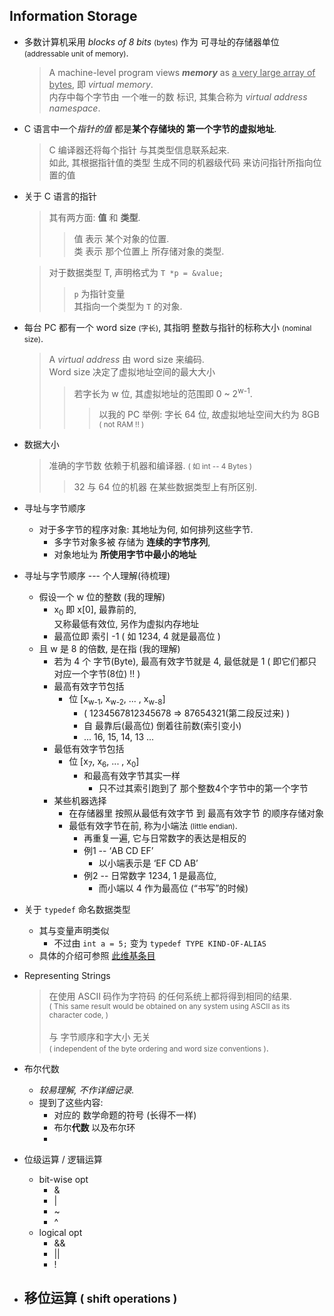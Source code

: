 ## Information Storage 
- 多数计算机采用 *blocks of 8 bits* <small>(bytes)</small> 作为 可寻址的存储器单位 <small>(addressable unit of memory)</small>.
	> A machine-level program views ***memory*** as <u>a very large array of bytes</u>, 即 *virtual memory*.<br>
	> 内存中每个字节由 一个唯一的数 标识, 其集合称为 *virtual address namespace*. 

- C 语言中一个*指针的值* 都是**某个存储块的 第一个字节的虚拟地址**.
	> C 编译器还将每个指针 与其类型信息联系起来. <br>如此, 其根据指针值的类型 生成不同的机器级代码 来访问指针所指向位置的值

- 关于 C 语言的指针
	> 其有两方面: **值** 和 **类型**.
	> > 值 表示 某个对象的位置.<br>类 表示 那个位置上 所存储对象的类型.
	
	> 对于数据类型 T, 声明格式为 ```T *p = &value;```<br>
	> > ```p``` 为指针变量<br>其指向一个类型为 ```T``` 的对象.

- 每台 PC 都有一个 word size <small>(字长)</small>, 其指明 整数与指针的标称大小 <small>(nominal size)</small>.
	> A *virtual address* 由 word size 来编码.<br> Word size 决定了虚拟地址空间的最大大小 
	> > 若字长为 w 位, 其虚拟地址的范围即 0 \~ 2<sup>w-1</sup>. 
	> > > 以我的 PC 举例: 字长 64 位, 故虚拟地址空间大约为 8GB <small>( not RAM !! )</small>

- 数据大小 
    > 准确的字节数 依赖于机器和编译器. <small>( 如 int -- 4 Bytes )</small>
    > > 32 与 64 位的机器 在某些数据类型上有所区别.
    
- 寻址与字节顺序
    - 对于多字节的程序对象: 其地址为何, 如何排列这些字节.
        - 多字节对象多被 存储为 **连续的字节序列**, 
        - 对象地址为 **所使用字节中最小的地址**
    
    
- 寻址与字节顺序 --- 个人理解(待梳理)
    - 假设一个 w 位的整数 (我的理解) 
        - x<sub>0</sub> 即 x[0], 最靠前的, <br>又称最低有效位, 另作为虚拟内存地址
        - 最高位即 索引 -1 ( 如 1234, 4 就是最高位 ) 
    - 且 w 是 8 的倍数, 是在指 (我的理解) 
        - 若为 4 个 字节(Byte), 最高有效字节就是 4, 最低就是 1 ( 即它们都只对应一个字节(8位) !! )
        - 最高有效字节包括 
            - 位 [x<sub>w-1</sub>, x<sub>w-2</sub>, ... , x<sub>w-8</sub>]
                - ( 1234567812345678 => 87654321(第二段反过来) )
                - 自 最靠后(最高位) 倒着往前数(索引变小) 
                - ... 16, 15, 14, 13 ...
        - 最低有效字节包括
            - 位 [x<sub>7</sub>, x<sub>6</sub>, ... , x<sub>0</sub>]
                - 和最高有效字节其实一样 
                    - 只不过其索引跑到了 那个整数4个字节中的第一个字节 
        - 某些机器选择 
            - 在存储器里 按照从最低有效字节 到 最高有效字节 的顺序存储对象
            - 最低有效字节在前, 称为小端法 <small>(little endian)</small>. 
                - 再重复一遍, 它与日常数字的表达是相反的
                - 例1 -- ‘AB CD EF’ 
                    - 以小端表示是 ‘EF CD AB’ 
                - 例2 -- 日常数字 1234, 1 是最高位,
                    -  而小端以 4 作为最高位 (“书写”的时候)

- 关于 ```typedef``` 命名数据类型
    - 其与变量声明类似
        - 不过由 ```int a = 5;``` 变为 ```typedef TYPE KIND-OF-ALIAS```
    - 具体的介绍可参照 [此维基条目](https://en.wikipedia.org/wiki/Typedef)

- Representing Strings 
    > 在使用 ASCII 码作为字符码 的任何系统上都将得到相同的结果. <br><small>( This same result would be obtained on any system using ASCII as its character code, )</small><br><br>
    > 与 字节顺序和字大小 无关 <br><small>( independent of the byte ordering and word size conventions )</small>.
    
- 布尔代数
    - *较易理解, 不作详细记录.*
    - 提到了这些内容:
        - 对应的 数学命题的符号 (长得不一样)
        - 布尔**代数** 以及布尔环
        -  

- 位级运算 / 逻辑运算
    - bit-wise opt 
        - & 
        - | 
        - ~ 
        - ^
    - logical opt 
        - && 
        - || 
        - !

- 移位运算 <small>( shift operations )</small>
    - 